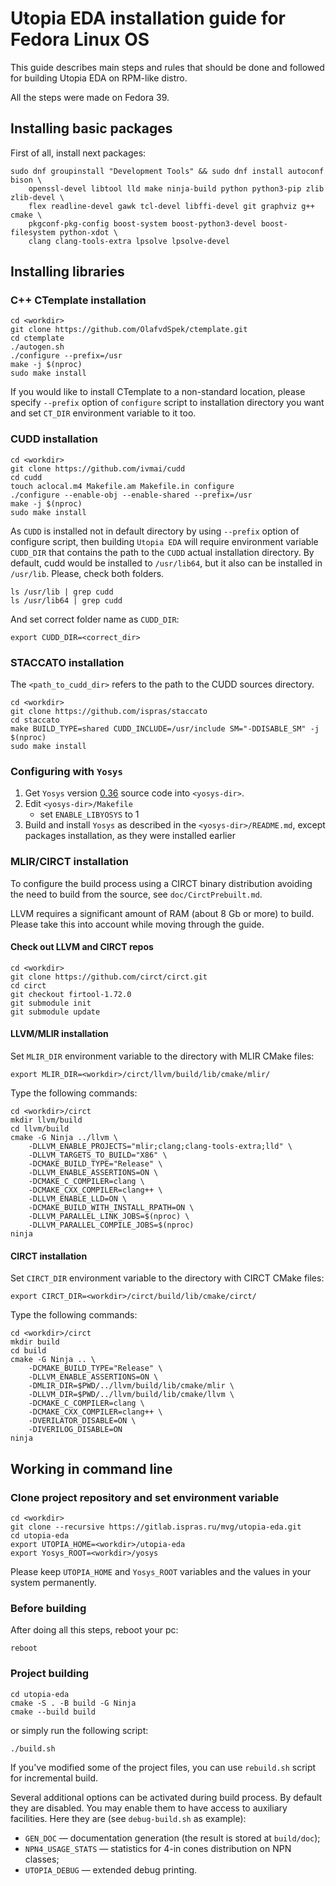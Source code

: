 # Utopia EDA installation guide for Fedora Linux OS

This guide describes main steps and rules that should be done and followed for building Utopia EDA on RPM-like distro.

All the steps were made on Fedora 39.

## Installing basic packages

First of all, install next packages:

```shell
sudo dnf groupinstall "Development Tools" && sudo dnf install autoconf bison \
    openssl-devel libtool lld make ninja-build python python3-pip zlib zlib-devel \
    flex readline-devel gawk tcl-devel libffi-devel git graphviz g++ cmake \
    pkgconf-pkg-config boost-system boost-python3-devel boost-filesystem python-xdot \
    clang clang-tools-extra lpsolve lpsolve-devel
```

## Installing libraries

### C++ CTemplate installation

```shell
cd <workdir>
git clone https://github.com/OlafvdSpek/ctemplate.git
cd ctemplate
./autogen.sh
./configure --prefix=/usr
make -j $(nproc)
sudo make install
```

If you would like to install CTemplate to a non-standard location, please
specify `--prefix` option of `configure` script to installation directory
you want and set `CT_DIR` environment variable to it too.

### CUDD installation

```shell
cd <workdir>
git clone https://github.com/ivmai/cudd
cd cudd
touch aclocal.m4 Makefile.am Makefile.in configure
./configure --enable-obj --enable-shared --prefix=/usr
make -j $(nproc)
sudo make install
```

As `CUDD` is installed not in default directory by using
`--prefix` option of configure script, then building `Utopia EDA`
will require environment variable `CUDD_DIR` that contains the path
to the `CUDD` actual installation directory. By default, cudd would be installed to
`/usr/lib64`, but it also can be installed in `/usr/lib`. Please, check both folders.

```shell
ls /usr/lib | grep cudd
ls /usr/lib64 | grep cudd
```

And set correct folder name as `CUDD_DIR`:

```shell
export CUDD_DIR=<correct_dir>
```

### STACCATO installation

The `<path_to_cudd_dir>` refers to the path to the CUDD sources directory.

```shell
cd <workdir>
git clone https://github.com/ispras/staccato
cd staccato
make BUILD_TYPE=shared CUDD_INCLUDE=/usr/include SM="-DDISABLE_SM" -j $(nproc)
sudo make install
```

### Configuring with `Yosys`

1. Get `Yosys` version [0.36](https://github.com/YosysHQ/yosys/archive/refs/tags/yosys-0.36.tar.gz) source code into `<yosys-dir>`.
2. Edit `<yosys-dir>/Makefile`
    - set `ENABLE_LIBYOSYS` to 1
3. Build and install `Yosys` as described in the `<yosys-dir>/README.md`,
    except packages installation, as they were installed earlier  

### MLIR/CIRCT installation

To configure the build process using a CIRCT binary distribution avoiding the
need to build from the source, see `doc/CirctPrebuilt.md`.

LLVM requires a significant amount of RAM (about 8 Gb or more) to build.
Please take this into account while moving through the guide.

#### Check out LLVM and CIRCT repos

```shell
cd <workdir>
git clone https://github.com/circt/circt.git
cd circt
git checkout firtool-1.72.0
git submodule init
git submodule update
```

#### LLVM/MLIR installation

Set `MLIR_DIR` environment variable to the directory with MLIR CMake files:

```shell
export MLIR_DIR=<workdir>/circt/llvm/build/lib/cmake/mlir/
```

Type the following commands:

```shell
cd <workdir>/circt
mkdir llvm/build
cd llvm/build
cmake -G Ninja ../llvm \
    -DLLVM_ENABLE_PROJECTS="mlir;clang;clang-tools-extra;lld" \
    -DLLVM_TARGETS_TO_BUILD="X86" \
    -DCMAKE_BUILD_TYPE="Release" \
    -DLLVM_ENABLE_ASSERTIONS=ON \
    -DCMAKE_C_COMPILER=clang \
    -DCMAKE_CXX_COMPILER=clang++ \
    -DLLVM_ENABLE_LLD=ON \
    -DCMAKE_BUILD_WITH_INSTALL_RPATH=ON \
    -DLLVM_PARALLEL_LINK_JOBS=$(nproc) \
    -DLLVM_PARALLEL_COMPILE_JOBS=$(nproc)
ninja
```

#### CIRCT installation

Set `CIRCT_DIR` environment variable to the directory with CIRCT CMake files:

```shell
export CIRCT_DIR=<workdir>/circt/build/lib/cmake/circt/
```

Type the following commands:

```shell
cd <workdir>/circt
mkdir build
cd build
cmake -G Ninja .. \
    -DCMAKE_BUILD_TYPE="Release" \
    -DLLVM_ENABLE_ASSERTIONS=ON \
    -DMLIR_DIR=$PWD/../llvm/build/lib/cmake/mlir \
    -DLLVM_DIR=$PWD/../llvm/build/lib/cmake/llvm \
    -DCMAKE_C_COMPILER=clang \
    -DCMAKE_CXX_COMPILER=clang++ \
    -DVERILATOR_DISABLE=ON \
    -DIVERILOG_DISABLE=ON
ninja
```

## Working in command line

### Clone project repository and set environment variable

```shell
cd <workdir>
git clone --recursive https://gitlab.ispras.ru/mvg/utopia-eda.git
cd utopia-eda
export UTOPIA_HOME=<workdir>/utopia-eda
export Yosys_ROOT=<workdir>/yosys
```

Please keep `UTOPIA_HOME` and `Yosys_ROOT` variables and the values in your system permanently.

### Before building

After doing all this steps, reboot your pc:

```shell
reboot
```

### Project building

```shell
cd utopia-eda
cmake -S . -B build -G Ninja
cmake --build build
```

or simply run the following script:

```shell
./build.sh
```

If you've modified some of the project files, you can use `rebuild.sh` script
for incremental build.

Several additional options can be activated during build process. By default
they are disabled. You may enable them to have access to auxiliary facilities.
Here they are (see `debug-build.sh` as example):

- `GEN_DOC` &mdash; documentation generation (the result is stored at `build/doc`);
- `NPN4_USAGE_STATS` &mdash; statistics for 4-in cones distribution on NPN classes;
- `UTOPIA_DEBUG` &mdash; extended debug printing.
